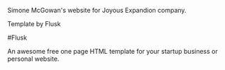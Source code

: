Simone McGowan's website for Joyous Expandion company. 

Template by Flusk

#Flusk

An awesome free one page HTML template for your startup business or personal website.





